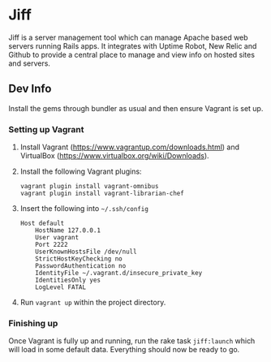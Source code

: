 # Jiff

Jiff is a server management tool which can manage Apache based web servers running Rails apps. It integrates with Uptime Robot, New Relic and Github to provide a central place to manage and view info on hosted sites and servers.

## Dev Info

Install the gems through bundler as usual and then ensure Vagrant is set up.

### Setting up Vagrant

1. Install Vagrant (https://www.vagrantup.com/downloads.html) and VirtualBox (https://www.virtualbox.org/wiki/Downloads).
2. Install the following Vagrant plugins:

	```
	vagrant plugin install vagrant-omnibus
	vagrant plugin install vagrant-librarian-chef
	```

3. Insert the following into `~/.ssh/config`

	```
	Host default
		HostName 127.0.0.1
		User vagrant
		Port 2222
		UserKnownHostsFile /dev/null
		StrictHostKeyChecking no
		PasswordAuthentication no
		IdentityFile ~/.vagrant.d/insecure_private_key
		IdentitiesOnly yes
		LogLevel FATAL
	```

4. Run `vagrant up` within the project directory.

### Finishing up

Once Vagrant is fully up and running, run the rake task `jiff:launch` which will load in some default data. Everything should now be ready to go.
